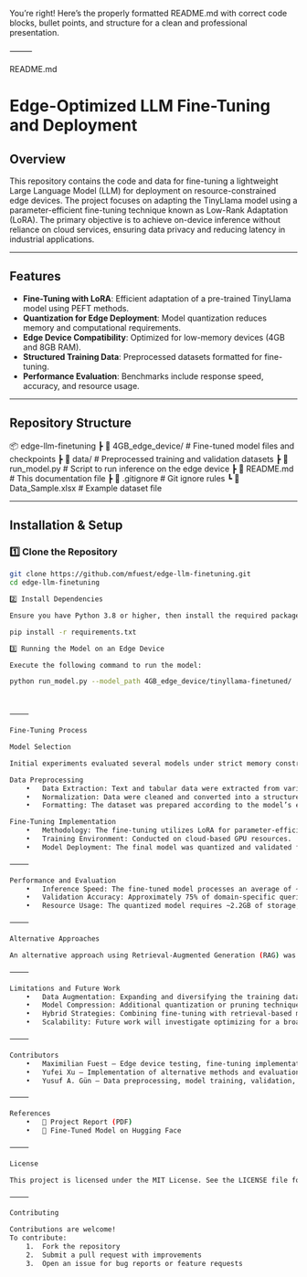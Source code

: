 You’re right! Here’s the properly formatted README.md with correct code blocks, bullet points, and structure for a clean and professional presentation.

⸻

README.md

# Edge-Optimized LLM Fine-Tuning and Deployment

## Overview
This repository contains the code and data for fine-tuning a lightweight Large Language Model (LLM) for deployment on resource-constrained edge devices. The project focuses on adapting the TinyLlama model using a parameter-efficient fine-tuning technique known as Low-Rank Adaptation (LoRA). The primary objective is to achieve on-device inference without reliance on cloud services, ensuring data privacy and reducing latency in industrial applications.

---

## Features
- **Fine-Tuning with LoRA**: Efficient adaptation of a pre-trained TinyLlama model using PEFT methods.
- **Quantization for Edge Deployment**: Model quantization reduces memory and computational requirements.
- **Edge Device Compatibility**: Optimized for low-memory devices (4GB and 8GB RAM).
- **Structured Training Data**: Preprocessed datasets formatted for fine-tuning.
- **Performance Evaluation**: Benchmarks include response speed, accuracy, and resource usage.

---

## Repository Structure

📦 edge-llm-finetuning
┣ 📂 4GB_edge_device/        # Fine-tuned model files and checkpoints
┣ 📂 data/                   # Preprocessed training and validation datasets
┣ 📜 run_model.py            # Script to run inference on the edge device
┣ 📜 README.md               # This documentation file
┣ 📜 .gitignore              # Git ignore rules
┗ 📜 Data_Sample.xlsx        # Example dataset file

---

## Installation & Setup

### 1️⃣ Clone the Repository
```bash
git clone https://github.com/mfuest/edge-llm-finetuning.git
cd edge-llm-finetuning

2️⃣ Install Dependencies

Ensure you have Python 3.8 or higher, then install the required packages:

pip install -r requirements.txt

3️⃣ Running the Model on an Edge Device

Execute the following command to run the model:

python run_model.py --model_path 4GB_edge_device/tinyllama-finetuned/



⸻

Fine-Tuning Process

Model Selection

Initial experiments evaluated several models under strict memory constraints. Due to the limited resources of edge devices, the TinyLlama model was selected as the best candidate for fine-tuning.

Data Preprocessing
	•	Data Extraction: Text and tabular data were extracted from various documentation sources.
	•	Normalization: Data were cleaned and converted into a structured context-prompt-response format.
	•	Formatting: The dataset was prepared according to the model’s expected input template.

Fine-Tuning Implementation
	•	Methodology: The fine-tuning utilizes LoRA for parameter-efficient adaptation.
	•	Training Environment: Conducted on cloud-based GPU resources.
	•	Model Deployment: The final model was quantized and validated for efficient deployment.

⸻

Performance and Evaluation
	•	Inference Speed: The fine-tuned model processes an average of ~13 tokens per second.
	•	Validation Accuracy: Approximately 75% of domain-specific queries return correct responses.
	•	Resource Usage: The quantized model requires ~2.2GB of storage, fitting within the constraints of typical low-memory edge devices.

⸻

Alternative Approaches

An alternative approach using Retrieval-Augmented Generation (RAG) was explored. While RAG offered faster inference speeds, it resulted in lower accuracy on domain-specific queries. Consequently, fine-tuning was chosen as the preferred approach.

⸻

Limitations and Future Work
	•	Data Augmentation: Expanding and diversifying the training dataset could further improve performance.
	•	Model Compression: Additional quantization or pruning techniques may reduce memory usage further.
	•	Hybrid Strategies: Combining fine-tuning with retrieval-based methods might enhance adaptability without retraining.
	•	Scalability: Future work will investigate optimizing for a broader range of edge devices.

⸻

Contributors
	•	Maximilian Fuest – Edge device testing, fine-tuning implementation, technical documentation.
	•	Yufei Xu – Implementation of alternative methods and evaluation.
	•	Yusuf A. Gün – Data preprocessing, model training, validation, and performance analysis.

⸻

References
	•	📄 Project Report (PDF)
	•	🔗 Fine-Tuned Model on Hugging Face

⸻

License

This project is licensed under the MIT License. See the LICENSE file for details.

⸻

Contributing

Contributions are welcome!
To contribute:
	1.	Fork the repository
	2.	Submit a pull request with improvements
	3.	Open an issue for bug reports or feature requests
